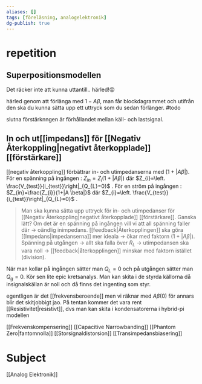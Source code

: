 ```yaml
---
aliases: []
tags: [föreläsning, analogelektronik]
dg-publish: true
---
```


# repetition
## Superpositionsmodellen
Det räcker inte att kunna uttantill.. härled!😡

härled genom att förlänga med $1-A \beta$, man får blockdagrammet och utifrån den ska du kunna sätta upp ett uttryck som du sedan förlänger. #todo 

slutna förstärknngen är förhållandet mellan käll- och lastsignal. 

## In och ut[[impedans]] för [[Negativ Återkoppling|negativt återkopplade]] [[förstärkare]]
[[negativ återkoppling]] förbättrar in- och utimpedanserna med $(1+|A \beta|)$. 
För en spänning på ingången : $Z_{in}=Z_{i}(1+|A \beta|)$ där $Z_{i}=\left. \frac{V_{test}}{i_{test}}\right|_{Q_{L}=0}$ .
För en ström på ingången : $Z_{in}=\frac{Z_{i}}{1+|A \beta|}$ där $Z_{i}=\left. \frac{V_{test}}{i_{test}}\right|_{Q_{L}=0}$ .

> Man ska kunna sätta upp uttryck för in- och utimpedanser för [[Negativ Återkoppling|negativt återkopplade]] [[förstärkare]]. Ganska lätt? Om det är en spänning på ingången vill vi att all spänning faller där → oändlig inimpedans. [[feedback|Återkopplingen]] ska göra [[Impedans|impedanserna]] mer ideala → ökar med faktorn $(1+|A \beta|)$. Spänning på utgången → allt ska falla över $R_{L}$ → utimpedansen ska vara noll → [[feedback|återkopplingen]] minskar med faktorn istället (division). 

När man kollar på ingången sätter man $Q_{L}=0$ och på utgången sätter man $Q_{g}=0$. Kör sen lite epic kretsanalys. Man kan skita i de styrda källorna då insignalskällan är noll och då finns det ingenting som styr.

egentligen är det [[frekvensberoende]] men vi räknar med $A \beta(0)$ för annars blir det skitjobbigt jao. På tentan kommer det vara rent [[Resistivitet|resistivt]], dvs man kan skita i kondensatorerna i hybrid-pi modellen

[[Frekvenskompensering]]
[[Capacitive Narrowbanding]]
[[Phantom Zero|fantomnolla]]
[[Storsignaldistorsion]]
[[Transimpedansbiasering]]
# Subject
[[Analog Elektronik]]
